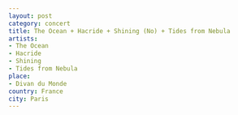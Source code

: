 ```yaml
---
layout: post
category: concert
title: The Ocean + Hacride + Shining (No) + Tides from Nebula
artists: 
- The Ocean
- Hacride
- Shining
- Tides from Nebula
place: 
- Divan du Monde
country: France
city: Paris
---
```


